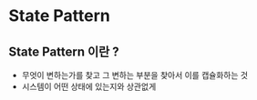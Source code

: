 # State Pattern

## State Pattern 이란 ?
* 무엇이 변하는가를 찾고 그 변하는 부분을 찾아서 이를 캡슐화하는 것
* 시스템이 어떤 상태에 있는지와 상관없게
 
